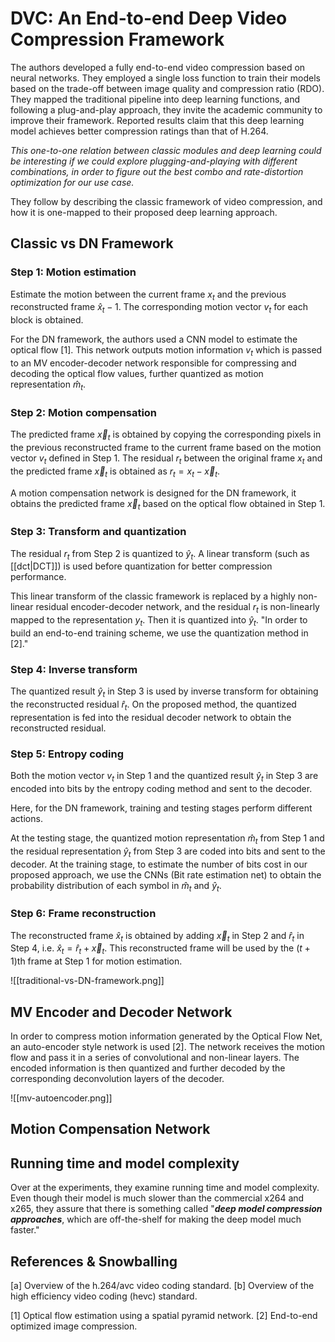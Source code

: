 # DVC: An End-to-end Deep Video Compression Framework

The authors developed a fully end-to-end video compression based on neural networks. They employed a single loss function to train their models based on the trade-off between image quality and compression ratio (RDO). They mapped the traditional pipeline into deep learning functions, and following a plug-and-play approach, they invite the academic community to improve their framework. Reported results claim that this deep learning model achieves better compression ratings than that of H.264.

_This one-to-one relation between classic modules and deep learning could be interesting if we could explore plugging-and-playing with different combinations, in order to figure out the best combo and rate-distortion optimization for our use case._

They follow by describing the classic framework of video compression, and how it is one-mapped to their proposed deep learning approach.

## Classic vs DN Framework

### Step 1: Motion estimation

Estimate the motion between the current frame $x_t$ and the previous reconstructed frame $\hat{x}_t-1$. The corresponding motion vector $v_t$ for each block is obtained. 

For the DN framework, the authors used a CNN model to estimate the optical flow \[1]. This network outputs motion information $v_t$ which is passed to an MV encoder-decoder network responsible for compressing and decoding the optical flow values, further quantized as motion representation $\hat{m}_t$.

### Step 2: Motion compensation

The predicted frame $\vec{x}_t$ is obtained by copying the corresponding pixels in the previous reconstructed frame to the current frame based on the motion vector $v_t$ defined in Step 1. The residual $r_t$ between the original frame $x_t$ and the predicted frame $\vec{x}_t$ is obtained as $r_t = x_t - \vec{x}_t$.

A motion compensation network is designed for the DN framework, it obtains the predicted frame $\vec{x}_t$ based on the optical flow obtained in Step 1.

### Step 3: Transform and quantization

The residual $r_t$ from Step 2 is quantized to $\hat{y}_t$. A linear transform (such as [[dct|DCT]]) is used before quantization for better compression performance. 

This linear transform of the classic framework is replaced by a highly non-linear residual encoder-decoder network, and the residual $r_t$ is non-linearly mapped to the representation $y_t$. Then it is quantized into $\hat{y}_t$. "In order to build an end-to-end training scheme, we use the quantization method in \[2]."

### Step 4: Inverse transform

The quantized result $\hat{y}_t$ in Step 3 is used by inverse transform for obtaining the reconstructed residual $\hat{r}_t$. On the proposed method, the quantized representation is fed into the residual decoder network to obtain the reconstructed residual.

### Step 5: Entropy coding

Both the motion vector $v_t$ in Step 1 and the quantized result $\hat{y}_t$ in Step 3 are encoded into bits by the entropy coding method and sent to the decoder.

Here, for the DN framework, training and testing stages perform different actions. 

At the testing stage, the quantized motion representation $\hat{m}_t$ from Step 1 and the residual representation $\hat{y}_t$ from Step 3 are coded into bits and sent to the decoder. At the training stage, to estimate the number of bits cost in our proposed approach, we use the CNNs (Bit rate estimation net) to obtain the probability distribution of each symbol in $\hat{m}_t$ and $\hat{y}_t$.

### Step 6: Frame reconstruction

The reconstructed frame $\hat{x}_t$ is obtained by adding $\vec{x}_t$ in Step 2 and $\hat{r}_t$ in Step 4, i.e. $\hat{x}_t = \hat{r}_t + \vec{x}_t$. This reconstructed frame will be used by the ($t + 1$)th frame at Step 1 for motion estimation.

![[traditional-vs-DN-framework.png]]

## MV Encoder and Decoder Network

In order to compress motion information generated by the Optical Flow Net, an auto-encoder style network is used \[2]. The network receives the motion flow and pass it in a series of convolutional and non-linear layers. The encoded information is then quantized and further decoded by the corresponding deconvolution layers of the decoder.

![[mv-autoencoder.png]]

## Motion Compensation Network



## Running time and model complexity

Over at the experiments, they examine running time and model complexity. Even though their model is much slower than the commercial x264 and x265, they assure that there is something called "**_deep model compression approaches_**, which are off-the-shelf for making the deep model much faster."




## References & Snowballing

\[a] Overview of the h.264/avc video coding standard.
\[b] Overview of the high efficiency video coding (hevc) standard.

\[1] Optical flow estimation using a spatial pyramid network.
\[2] End-to-end optimized image compression.